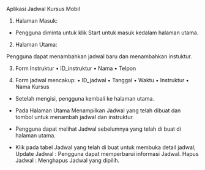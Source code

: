 Aplikasi Jadwal Kursus Mobil

1. Halaman Masuk:

- Pengguna diminta untuk klik Start untuk masuk kedalam halaman utama.

2. Halaman Utama:

Pengguna dapat menambahkan jadwal baru dan menambahkan instuktur.

3. Form Instruktur
• ID_instruktur
• Nama
• Telpon
  

4. Form jadwal mencakup:
• ID_jadwal
• Tanggal
• Waktu
• Instruktur
• Nama Kursus
- Setelah mengisi, pengguna kembali ke halaman utama.

- Pada Halaman Utama Menampilkan Jadwal yang telah dibuat dan tombol untuk menambah jadwal dan instruktur.
- Pengguna dapat melihat Jadwal sebelumnya yang telah di buat di halaman utama.
- Klik pada tabel Jadwal yang telah di buat untuk membuka detail jadwal;
Update Jadwal : Pengguna dapat memperbarui informasi Jadwal.
Hapus Jadwal : Menghapus Jadwal yang dipilih.

